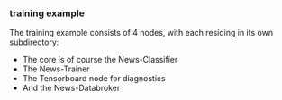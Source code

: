 ### training example 
The training example consists of 4 nodes, with each residing in its own subdirectory:

* The core is of course the News-Classifier 
* The News-Trainer
* The Tensorboard node for diagnostics
* And the News-Databroker

